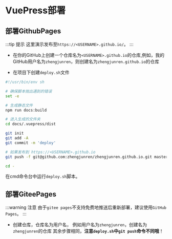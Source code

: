 # VuePress部署

## 部署GithubPages

:::tip 提示
这里演示发布至```https://<USERNAME>.github.io/```。
:::

+ 在你的GitHub上创建一个仓库名为```<USERNAME>.github.io```的仓库,例如，我的GitHub用户名为```zhengjunren```，则创建名为```zhengjunren.github.io```的仓库

+ 在项目下创建```deploy.sh```文件

```sh
#!/usr/bin/env sh

# 确保脚本抛出遇到的错误
set -e

# 生成静态文件
npm run docs:build

# 进入生成的文件夹
cd docs/.vuepress/dist

git init
git add -A
git commit -m 'deploy'

# 如果发布到 https://<USERNAME>.github.io
git push -f git@github.com:zhengjunren/zhengjunren.github.io.git master

cd -
```

在cmd命令台中运行```deploy.sh```脚本。

## 部署GiteePages

:::warning 注意
由于```gitee pages```不支持免费地推送后重新部署，建议使用```GitHub Pages```。
:::

+ 创建仓库，仓库名为用户名，
例如用户名为```zhengjunren```，创建名为```zhengjunren```的仓库
其余步骤相同，**注意```deploy.sh```中```git push```命令不同哦**！
